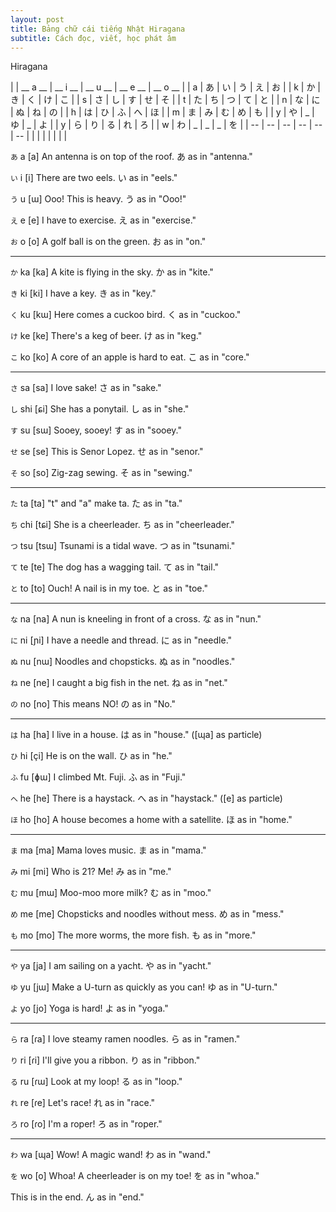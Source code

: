 ```yaml
---
layout: post
title: Bảng chữ cái tiếng Nhật Hiragana
subtitle: Cách đọc, viết, học phát âm 
---
```


Hiragana

|  | __ a __ | __ i __ | __ u __ | __ e __ | __ o __ |
|  a  |  	あ	  |  	い	  |  	う	  |  	え	  |  	お	  |
|  k  |  	か |  	き |  	く |  	け |  	こ |
|  s  | さ | し | す | せ | そ |
|  t  | た | ち | つ | て | と |
|  n  | な | に | ぬ | ね | の |
|  h  | は | ひ | ふ | へ | ほ |
|  m  | ま | み | む | め | も |
|  y  | や | _ | ゆ | _ | よ |
|  y  | ら | り | る | れ | ろ |
|  w  | わ | _ | _ | _ | を |
| -- | -- | -- | -- | -- | -- |
| | | | | | |

`あ` a [a] 	An antenna is on top of the roof. あ as in "antenna."

`い` i [i] 	There are two eels. い as in "eels."

`う` u [ɯ] 	Ooo! This is heavy. う as in "Ooo!"

`え` e [e] 	I have to exercise. え as in "exercise."

`お` o [o] 	A golf ball is on the green. お as in "on."

-----

`か` ka [ka] 	A kite is flying in the sky. か as in "kite."

`き` ki [ki] 	I have a key. き as in "key."

`く` ku [kɯ] 		Here comes a cuckoo bird. く as in "cuckoo."

`け` ke [ke] 	There's a keg of beer. け as in "keg."

`こ` ko [ko] 	A core of an apple is hard to eat. こ as in "core."

-----

`さ` sa [sa] 	I love sake! さ as in "sake."

`し` shi [ɕi] 	She has a ponytail. し as in "she."

`す` su [sɯ] 	Sooey, sooey! す as in "sooey."

`せ` se [se] 	This is Senor Lopez. せ as in "senor."

`そ` so [so] 	Zig-zag sewing. そ as in "sewing."

-----

`た` ta [ta]  	"t" and "a" make ta. た as in "ta."

`ち` chi [tɕi]	She is a cheerleader. ち as in "cheerleader."

`つ` tsu [tsɯ]	Tsunami is a tidal wave. つ as in "tsunami."

`て` te [te] 	The dog has a wagging tail. て as in "tail."

`と` to [to] 	Ouch! A nail is in my toe. と as in "toe."

-----

`な` na [na] 	A nun is kneeling in front of a cross. な as in "nun."

`に` ni [ɲi] 	I have a needle and thread. に as in "needle."

`ぬ` nu [nɯ] 	Noodles and chopsticks. ぬ as in "noodles."

`ね` ne [ne] 	I caught a big fish in the net. ね as in "net."

`の` no [no] 	This means NO! の as in "No."

-----

`は` ha [ha] 	I live in a house. は as in "house."
([ɰa] as particle)

`ひ` hi [çi] 	He is on the wall. ひ as in "he."

`ふ` fu [ɸɯ] 	I climbed Mt. Fuji. ふ as in "Fuji."

`へ` he [he] 	There is a haystack. へ as in "haystack."
([e] as particle)

`ほ` ho [ho] 	A house becomes a home with a satellite. ほ as in "home."

-----

`ま` ma [ma] 	Mama loves music. ま as in "mama."

`み` mi [mi] 	Who is 21? Me! み as in "me."

`む` mu [mɯ] 	Moo-moo more milk? む as in "moo."

`め` me [me] 	Chopsticks and noodles without mess. め as in "mess."

`も` mo [mo] 	The more worms, the more fish. も as in "more."

-----

`や` ya [ja] 	I am sailing on a yacht. や as in "yacht."

`ゆ` yu [jɯ] 	Make a U-turn as quickly as you can! ゆ as in "U-turn."

`よ` yo [jo] 	Yoga is hard! よ as in "yoga."

-----

`ら` ra [ɾa] 	I love steamy ramen noodles. ら as in "ramen."

`り` ri [ɾi] 	I'll give you a ribbon. り as in "ribbon."

`る` ru [ɾɯ] 	Look at my loop! る as in "loop."

`れ` re [ɾe] 	Let's race! れ as in "race."

`ろ` ro [ɾo] 	I'm a roper! ろ as in "roper."

-----

`わ` wa [ɰa] 	Wow! A magic wand! わ as in "wand."


`を` wo [o]  	Whoa! A cheerleader is on my toe! を as in "whoa."


This is in the end. ん as in "end."
